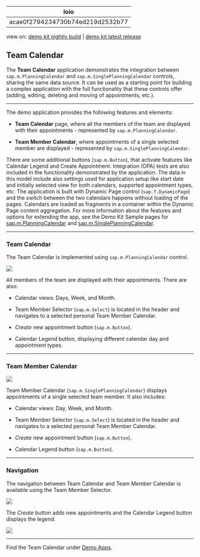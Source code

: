 <!-- loioacae0f2794234730b74ed219d2532b77 -->

| loio |
| -----|
| acae0f2794234730b74ed219d2532b77 |

<div id="loio">

view on: [demo kit nightly build](https://openui5nightly.hana.ondemand.com/#/topic/acae0f2794234730b74ed219d2532b77) | [demo kit latest release](https://openui5.hana.ondemand.com/#/topic/acae0f2794234730b74ed219d2532b77)</div>

## Team Calendar

The **Team Calendar** application demonstrates the integration between `sap.m.PlanningCalendar` and `sap.m.SinglePlanningCalendar` controls, sharing the same data source. It can be used as a starting point for building a complex application with the full functionality that these controls offer \(adding, editing, deleting and moving of appointments, etc.\).

***

The demo application provides the following features and elements:

-   **Team Calendar** page, where all the members of the team are displayed with their appointments - represented by `sap.m.PlanningCalendar`.

-   **Team Member Calendar**, where appointments of a single selected member are displayed - represented by `sap.m.SinglePlanningCalendar`.


There are some additional buttons \(`sap.m.Button`\), that activate features like Calendar Legend and Create Appointment. Integration \(OPA\) tests are also included in the functionality demonstrated by the application. The data in this model include also settings used for application setup like start date and initially selected view for both calendars, supported appointment types, etc. The application is built with Dynamic Page control \(`sap.f.DynamicPage`\) and the switch between the two calendars happens without loading of the pages. Calendars are loaded as fragments in a container within the Dynamic Page content aggregation. For more information about the features and options for extending the app, see the Demo Kit Sample pages for [sap.m.PlanningCalendar](https://openui5.hana.ondemand.com/#/entity/sap.m.PlanningCalendar) and [sap.m.SinglePlanningCalendar](https://openui5.hana.ondemand.com/#/entity/sap.m.SinglePlanningCalendar).

***

<a name="loioacae0f2794234730b74ed219d2532b77__section_k2c_k5x_vkb"/>

### Team Calendar

The Team Calendar is implemented using `sap.m.PlanningCalendar` control.

 ![](loio17a9e5e844004429a833588cb983a738_LowRes.png) 

All members of the team are displayed with their appointments. There are also:

-   Calendar views: Days, Week, and Month.

-   Team Member Selector \(`sap.m.Select`\) is located in the header and navigates to a selected personal Team Member Calendar.

-   *Create* new appointment button \(`sap.m.Button`\).

-   Calendar Legend button, displaying different calendar day and appointment types.


***

<a name="loioacae0f2794234730b74ed219d2532b77__section_eky_wt2_wkb"/>

### Team Member Calendar

 ![](loiob48de99c4817492d818149a9cb9a9408_LowRes.png) 

Team Member Calendar \(`sap.m.SinglePlanningCalendar`\) displays appointments of a single selected team member. It also includes:

-   Calendar views: Day, Week, and Month.

-   Team Member Selector \(`sap.m.Select`\) is located in the header and navigates to a selected personal Team Member Calendar.

-   *Create* new appointment button \(`sap.m.Button`\).

-   Calendar Legend button \(`sap.m.Button`\).


***

<a name="loioacae0f2794234730b74ed219d2532b77__section_vnc_n52_wkb"/>

### Navigation

The navigation between Team Calendar and Team Member Calendar is available using the Team Member Selector.

 ![](loioa0c46be284e7435db1dafb9936c3a66a_LowRes.png) 

The *Create* button adds new appointments and the Calendar Legend button displays the legend.

 ![](loio772939a7c47f402688fbe0c829a9974c_LowRes.png) 

***

Find the Team Calendar under [Demo Apps](https://openui5.hana.ondemand.com/#/demoapps).


